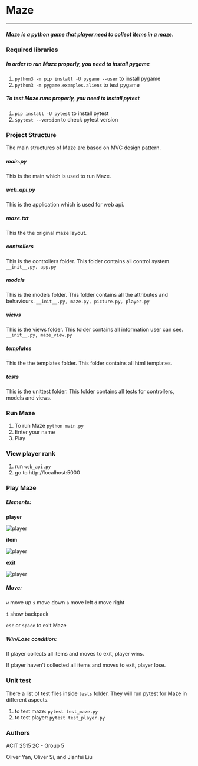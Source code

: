 # Maze
***
##### Maze is a python game that player need to collect items in a maze.


### Required libraries
##### In order to run Maze properly, you need to install pygame
1. ```python3 -m pip install -U pygame --user``` to install pygame
2. ```python3 -m pygame.examples.aliens``` to test pygame
##### To test Maze runs properly, you need to install pytest
1. ```pip install -U pytest``` to install pytest
2. ```$pytest --version``` to check pytest version



### Project Structure
The main structures of Maze are based on MVC design pattern.
##### main.py
This is the main which is used to run Maze.
##### web_api.py
This is the application which is used for web api.
##### maze.txt
This the the original maze layout.
##### controllers
This is the controllers folder. This folder contains all control system.
```__init__.py, app.py```
##### models
This is the models folder. This folder contains all the attributes and behaviours.
```__init__.py, maze.py, picture.py, player.py```
##### views
This is the views folder. This folder contains all information user can see.
```__init__.py, maze_view.py```
##### templates
This the the templates folder. This folder contains all html templates. 
##### tests
This is the unittest folder. This folder contains all tests for controllers, models and views.



### Run Maze
1. To run Maze ```python main.py```
2. Enter your name
3. Play



### View player rank
1. run `web_api.py`
2. go to http://localhost:5000



### Play Maze
##### Elements:

**player**

![player](./maze/models/player.png "Player")

**item**

![player](./maze/models/item.png "Item")

**exit**

![player](./maze/models/exit.png "exit")

##### Move: 

`w` move up `s` move down `a` move left `d` move right

`i` show backpack

`esc` or `space` to exit Maze

##### Win/Lose condition:

If player collects all items and moves to exit, player wins.

If player haven't collected all items and moves to exit, player lose.



### Unit test
There a list of test files inside `tests` folder. They will run pytest for Maze in different aspects.
1. to test maze:
```pytest test_maze.py```
2. to test player:
```pytest test_player.py```

### Authors
ACIT 2515 2C - Group 5

Oliver Yan, Oliver Si, and Jianfei Liu